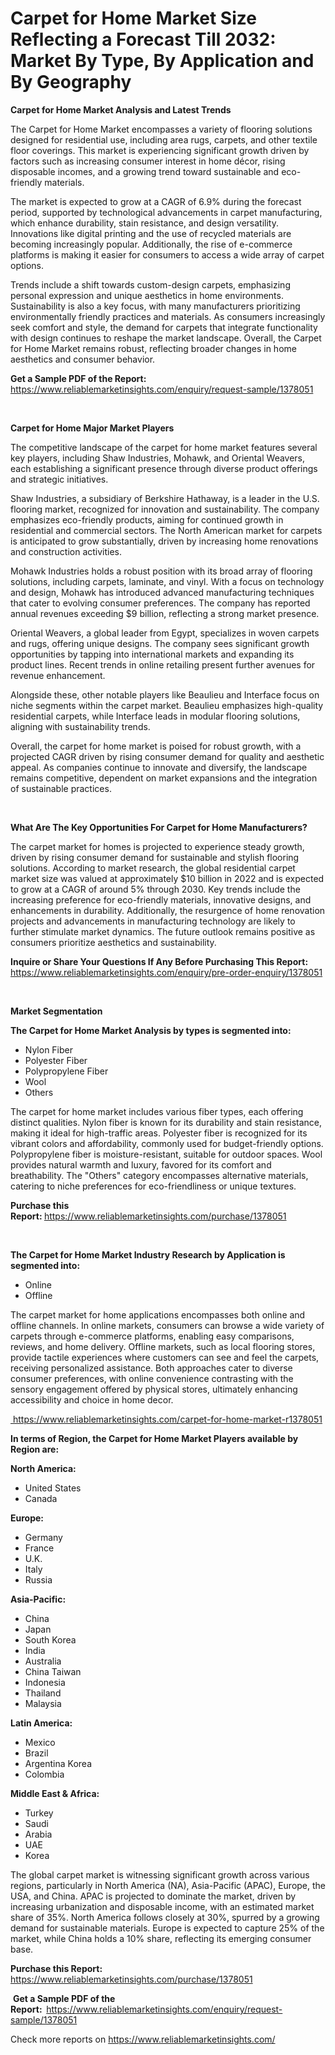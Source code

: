 <p><h1>Carpet for Home Market Size Reflecting a Forecast Till 2032: Market By Type, By Application and By Geography</h1></p><p><strong>Carpet for Home Market Analysis and Latest Trends</strong></p>
<p><p>The Carpet for Home Market encompasses a variety of flooring solutions designed for residential use, including area rugs, carpets, and other textile floor coverings. This market is experiencing significant growth driven by factors such as increasing consumer interest in home décor, rising disposable incomes, and a growing trend toward sustainable and eco-friendly materials.</p><p>The market is expected to grow at a CAGR of 6.9% during the forecast period, supported by technological advancements in carpet manufacturing, which enhance durability, stain resistance, and design versatility. Innovations like digital printing and the use of recycled materials are becoming increasingly popular. Additionally, the rise of e-commerce platforms is making it easier for consumers to access a wide array of carpet options.</p><p>Trends include a shift towards custom-design carpets, emphasizing personal expression and unique aesthetics in home environments. Sustainability is also a key focus, with many manufacturers prioritizing environmentally friendly practices and materials. As consumers increasingly seek comfort and style, the demand for carpets that integrate functionality with design continues to reshape the market landscape. Overall, the Carpet for Home Market remains robust, reflecting broader changes in home aesthetics and consumer behavior.</p></p>
<p><strong>Get a Sample PDF of the Report:&nbsp;</strong> <a href="https://www.reliablemarketinsights.com/enquiry/request-sample/1378051?utm_campaign=2004&utm_medium=2&utm_source=Github&utm_content=ia&utm_term=09022025&utm_id=carpet-for-home">https://www.reliablemarketinsights.com/enquiry/request-sample/1378051</a></p>
<p>&nbsp;</p>
<p><strong>Carpet for Home Major Market Players</strong></p>
<p><p>The competitive landscape of the carpet for home market features several key players, including Shaw Industries, Mohawk, and Oriental Weavers, each establishing a significant presence through diverse product offerings and strategic initiatives.</p><p>Shaw Industries, a subsidiary of Berkshire Hathaway, is a leader in the U.S. flooring market, recognized for innovation and sustainability. The company emphasizes eco-friendly products, aiming for continued growth in residential and commercial sectors. The North American market for carpets is anticipated to grow substantially, driven by increasing home renovations and construction activities.</p><p>Mohawk Industries holds a robust position with its broad array of flooring solutions, including carpets, laminate, and vinyl. With a focus on technology and design, Mohawk has introduced advanced manufacturing techniques that cater to evolving consumer preferences. The company has reported annual revenues exceeding $9 billion, reflecting a strong market presence.</p><p>Oriental Weavers, a global leader from Egypt, specializes in woven carpets and rugs, offering unique designs. The company sees significant growth opportunities by tapping into international markets and expanding its product lines. Recent trends in online retailing present further avenues for revenue enhancement.</p><p>Alongside these, other notable players like Beaulieu and Interface focus on niche segments within the carpet market. Beaulieu emphasizes high-quality residential carpets, while Interface leads in modular flooring solutions, aligning with sustainability trends.</p><p>Overall, the carpet for home market is poised for robust growth, with a projected CAGR driven by rising consumer demand for quality and aesthetic appeal. As companies continue to innovate and diversify, the landscape remains competitive, dependent on market expansions and the integration of sustainable practices.</p></p>
<p>&nbsp;</p>
<p><strong>What Are The Key Opportunities For Carpet for Home Manufacturers?</strong></p>
<p><p>The carpet market for homes is projected to experience steady growth, driven by rising consumer demand for sustainable and stylish flooring solutions. According to market research, the global residential carpet market size was valued at approximately $10 billion in 2022 and is expected to grow at a CAGR of around 5% through 2030. Key trends include the increasing preference for eco-friendly materials, innovative designs, and enhancements in durability. Additionally, the resurgence of home renovation projects and advancements in manufacturing technology are likely to further stimulate market dynamics. The future outlook remains positive as consumers prioritize aesthetics and sustainability.</p></p>
<p><strong>Inquire or Share Your Questions If Any Before Purchasing This Report:</strong> <a href="https://www.reliablemarketinsights.com/enquiry/pre-order-enquiry/1378051?utm_campaign=2004&utm_medium=2&utm_source=Github&utm_content=ia&utm_term=09022025&utm_id=carpet-for-home">https://www.reliablemarketinsights.com/enquiry/pre-order-enquiry/1378051</a></p>
<p>&nbsp;</p>
<p><strong>Market Segmentation</strong></p>
<p><strong>The Carpet for Home Market Analysis by types is segmented into:</strong></p>
<p><ul><li>Nylon Fiber</li><li>Polyester Fiber</li><li>Polypropylene Fiber</li><li>Wool</li><li>Others</li></ul></p>
<p><p>The carpet for home market includes various fiber types, each offering distinct qualities. Nylon fiber is known for its durability and stain resistance, making it ideal for high-traffic areas. Polyester fiber is recognized for its vibrant colors and affordability, commonly used for budget-friendly options. Polypropylene fiber is moisture-resistant, suitable for outdoor spaces. Wool provides natural warmth and luxury, favored for its comfort and breathability. The "Others" category encompasses alternative materials, catering to niche preferences for eco-friendliness or unique textures.</p></p>
<p><strong>Purchase this Report:&nbsp;</strong><a href="https://www.reliablemarketinsights.com/purchase/1378051?utm_campaign=2004&utm_medium=2&utm_source=Github&utm_content=ia&utm_term=09022025&utm_id=carpet-for-home">https://www.reliablemarketinsights.com/purchase/1378051</a></p>
<p>&nbsp;</p>
<p><strong>The Carpet for Home Market Industry Research by Application is segmented into:</strong></p>
<p><ul><li>Online</li><li>Offline</li></ul></p>
<p><p>The carpet market for home applications encompasses both online and offline channels. In online markets, consumers can browse a wide variety of carpets through e-commerce platforms, enabling easy comparisons, reviews, and home delivery. Offline markets, such as local flooring stores, provide tactile experiences where customers can see and feel the carpets, receiving personalized assistance. Both approaches cater to diverse consumer preferences, with online convenience contrasting with the sensory engagement offered by physical stores, ultimately enhancing accessibility and choice in home decor.</p></p>
<p><a href="https://www.reliablemarketinsights.com/carpet-for-home-market-r1378051?utm_campaign=2004&utm_medium=2&utm_source=Github&utm_content=ia&utm_term=09022025&utm_id=carpet-for-home">&nbsp;https://www.reliablemarketinsights.com/carpet-for-home-market-r1378051</a></p>
<p><strong>In terms of Region, the Carpet for Home Market Players available by Region are:</strong></p>
<p>
    <p> <strong> North America: </strong>
        <ul>
            <li>United States</li>
            <li>Canada</li>
        </ul>
        </p> 
    <p> <strong> Europe: </strong>
        <ul>
            <li>Germany</li>
            <li>France</li>
            <li>U.K.</li>
            <li>Italy</li>
            <li>Russia</li>
        </ul>
        </p> 
    <p> <strong> Asia-Pacific: </strong>
        <ul>
            <li>China</li>
            <li>Japan</li>
            <li>South Korea</li>
            <li>India</li>
            <li>Australia</li>
            <li>China Taiwan</li>
            <li>Indonesia</li>
            <li>Thailand</li>
            <li>Malaysia</li>
        </ul>
        </p> 
    <p> <strong> Latin America: </strong>
        <ul>
            <li>Mexico</li>
            <li>Brazil</li>
            <li>Argentina Korea</li>
            <li>Colombia</li>
        </ul>
        </p> 
    <p> <strong> Middle East & Africa: </strong>
        <ul>
            <li>Turkey</li>
            <li>Saudi</li>
            <li>Arabia</li>
            <li>UAE</li>
            <li>Korea</li>
        </ul>
    </p>
    </p>
<p><p>The global carpet market is witnessing significant growth across various regions, particularly in North America (NA), Asia-Pacific (APAC), Europe, the USA, and China. APAC is projected to dominate the market, driven by increasing urbanization and disposable income, with an estimated market share of 35%. North America follows closely at 30%, spurred by a growing demand for sustainable materials. Europe is expected to capture 25% of the market, while China holds a 10% share, reflecting its emerging consumer base.</p></p>
<p><strong>Purchase this Report: </strong><a href="https://www.reliablemarketinsights.com/purchase/1378051?utm_campaign=2004&utm_medium=2&utm_source=Github&utm_content=ia&utm_term=09022025&utm_id=carpet-for-home">https://www.reliablemarketinsights.com/purchase/1378051</a></p>
<p>&nbsp;<strong>Get a Sample PDF of the Report:&nbsp;&nbsp;</strong><a href="https://www.reliablemarketinsights.com/enquiry/request-sample/1378051?utm_campaign=2004&utm_medium=2&utm_source=Github&utm_content=ia&utm_term=09022025&utm_id=carpet-for-home">https://www.reliablemarketinsights.com/enquiry/request-sample/1378051</a></p>
<p><strong></strong></p>
<p>Check more reports on <a href="https://www.reliablemarketinsights.com/?utm_campaign=2004&utm_medium=2&utm_source=Github&utm_content=ia&utm_term=09022025&utm_id=carpet-for-home">https://www.reliablemarketinsights.com/</a></p>